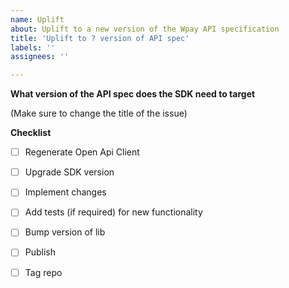```yaml
---
name: Uplift
about: Uplift to a new version of the Wpay API specification
title: 'Uplift to ? version of API spec'
labels: ''
assignees: ''

---
```


**What version of the API spec does the SDK need to target**

(Make sure to change the title of the issue)

**Checklist**

- [ ] Regenerate Open Api Client
- [ ] Upgrade SDK version
- [ ] Implement changes
- [ ] Add tests (if required) for new functionality
- [ ] Bump version of lib
- [ ] Publish
- [ ] Tag repo

